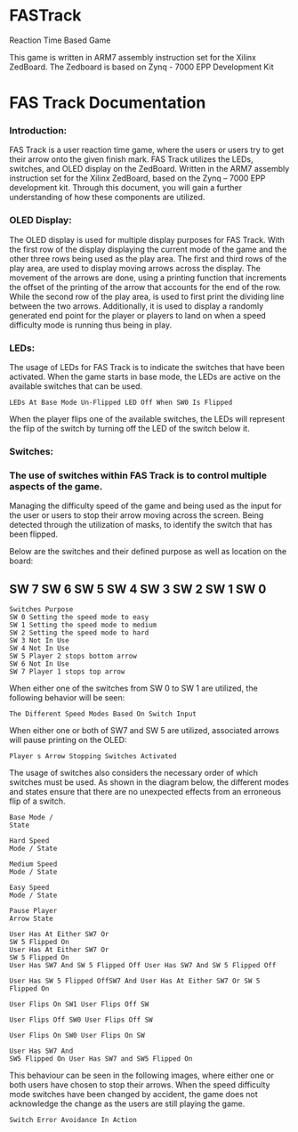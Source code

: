 # FASTrack
Reaction Time Based Game

This game is written in ARM7 assembly instruction set for the Xilinx ZedBoard.
The Zedboard is based on Zynq - 7000 EPP Development Kit

# FAS Track Documentation

### Introduction:

FAS Track is a user reaction time game, where the users or users try to get their arrow
onto the given finish mark. FAS Track utilizes the LEDs, switches, and OLED display on the
ZedBoard. Written in the ARM7 assembly instruction set for the Xilinx ZedBoard, based on the
Zynq – 7000 EPP development kit. Through this document, you will gain a further
understanding of how these components are utilized.

### OLED Display:

The OLED display is used for multiple display purposes for FAS Track. With the first row
of the display displaying the current mode of the game and the other three rows being used as
the play area. The first and third rows of the play area, are used to display moving arrows
across the display. The movement of the arrows are done, using a printing function that
increments the offset of the printing of the arrow that accounts for the end of the row. While
the second row of the play area, is used to first print the dividing line between the two arrows.
Additionally, it is used to display a randomly generated end point for the player or players to
land on when a speed difficulty mode is running thus being in play.

### LEDs:

The usage of LEDs for FAS Track is to indicate the switches that have been activated.
When the game starts in base mode, the LEDs are active on the available switches that can be
used.

```
LEDs At Base Mode Un-Flipped LED Off When SW0 Is Flipped
```
When the player flips one of the available switches, the LEDs will represent the flip of
the switch by turning off the LED of the switch below it.


### Switches:

### The use of switches within FAS Track is to control multiple aspects of the game.

Managing the difficulty speed of the game and being used as the input for the user or users to
stop their arrow moving across the screen. Being detected through the utilization of masks, to
identify the switch that has been flipped.

Below are the switches and their defined purpose as well as location on the board:

## SW 7 SW 6 SW 5 SW 4 SW 3 SW 2 SW 1 SW 0

```
Switches Purpose
SW 0 Setting the speed mode to easy
SW 1 Setting the speed mode to medium
SW 2 Setting the speed mode to hard
SW 3 Not In Use
SW 4 Not In Use
SW 5 Player 2 stops bottom arrow
SW 6 Not In Use
SW 7 Player 1 stops top arrow
```
When either one of the switches from SW 0 to SW 1 are utilized, the following behavior
will be seen:

```
The Different Speed Modes Based On Switch Input
```

When either one or both of SW7 and SW 5 are utilized, associated arrows will pause
printing on the OLED:

```
Player s Arrow Stopping Switches Activated
```
The usage of switches also considers the necessary order of which switches must be
used. As shown in the diagram below, the different modes and states ensure that there are no
unexpected effects from an erroneous flip of a switch.

```
Base Mode /
State
```
```
Hard Speed
Mode / State
```
```
Medium Speed
Mode / State
```
```
Easy Speed
Mode / State
```
```
Pause Player
Arrow State
```
```
User Has At Either SW7 Or
SW 5 Flipped On
User Has At Either SW7 Or
SW 5 Flipped On
User Has SW7 And SW 5 Flipped Off User Has SW7 And SW 5 Flipped Off
```
```
User Has SW 5 Flipped OffSW7 And User Has At Either SW7 Or SW 5 Flipped On
```
```
User Flips On SW1 User Flips Off SW
```
```
User Flips Off SW0 User Flips Off SW
```
```
User Flips On SW0 User Flips On SW
```
```
User Has SW7 And
SW5 Flipped On User Has SW7 and SW5 Flipped On
```

This behaviour can be seen in the following images, where either one or both users have
chosen to stop their arrows. When the speed difficulty mode switches have been changed by
accident, the game does not acknowledge the change as the users are still playing the game.

```
Switch Error Avoidance In Action
```

